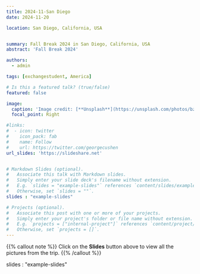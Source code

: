 ```yaml
---
title: 2024-11-San Diego
date: 2024-11-20

location: San Diego, California, USA


summary: Fall Break 2024 in San Diego, California, USA
abstract: 'Fall Break 2024'

authors:
  - admin

tags: [exchangestudent, America]

# Is this a featured talk? (true/false)
featured: false

image:
  caption: 'Image credit: [**Unsplash**](https://unsplash.com/photos/bzdhc5b3Bxs)'
  focal_point: Right

#links:
#  - icon: twitter
#    icon_pack: fab
#    name: Follow
#    url: https://twitter.com/georgecushen
url_slides: 'https://slideshare.net'


# Markdown Slides (optional).
#   Associate this talk with Markdown slides.
#   Simply enter your slide deck's filename without extension.
#   E.g. `slides = "example-slides"` references `content/slides/example-slides.md`.
#   Otherwise, set `slides = ""`.
slides : "example-slides"

# Projects (optional).
#   Associate this post with one or more of your projects.
#   Simply enter your project's folder or file name without extension.
#   E.g. `projects = ["internal-project"]` references `content/project/deep-learning/index.md`.
#   Otherwise, set `projects = []`.
---
```


{{% callout note %}}
Click on the **Slides** button above to view all the pictures from the trip.
{{% /callout %}}

slides : "example-slides"
